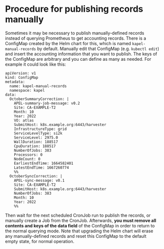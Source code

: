 # Procedure for publishing records manually

Sometimes it may be necessary to publish manually-defined records instead of querying Prometheus to get accounting records.
There is a ConfigMap created by the Helm chart for this, which is named `kapel-manual-records` by default.
Manually edit that ConfigMap (e.g. `kubectl edit`) and insert the accounting information that you want to publish.
The keys of the ConfigMap are arbitrary and you can define as many as needed.
For example it could look like this:
```
apiVersion: v1
kind: ConfigMap
metadata:
  name: kapel-manual-records
  namespace: kapel
data:
  OctoberSummaryCorrection: |
    APEL-summary-job-message: v0.2
    Site: CA-EXAMPLE-T2
    Month: 10
    Year: 2022
    VO: atlas
    SubmitHost: k8s.example.org:6443/harvester
    InfrastructureType: grid
    ServiceLevelType: si2k
    ServiceLevel: 2975.0
    WallDuration: 188517
    CpuDuration: 188517
    NumberOfJobs: 383
    Processors: 0
    NodeCount: 0
    EarliestEndTime: 1664582401
    LatestEndTime: 1667260774
    %%
  OctoberSyncCorrection: |
    APEL-sync-message: v0.1
    Site: CA-EXAMPLE-T2
    SubmitHost: k8s.example.org:6443/harvester
    NumberOfJobs: 383
    Month: 10
    Year: 2022
    %%
```

Then wait for the next scheduled CronJob run to publish the records, or manually create a Job from the CronJob.
Afterwards, __you must remove all contents and keys of the data field__ of the ConfigMap in order to return to the normal querying mode.
Note that upgrading the Helm chart will erase any manually-defined records and reset this ConfigMap to the default empty state, for normal operation.

